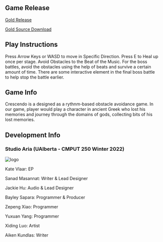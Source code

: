 ## Game Release
[Gold Release](https://xzpshaw.github.io/Crescendo/index.html)

[Gold Source Download](https://drive.google.com/file/d/1fxelcKJXwehOg8IWavD9kRGxtegCYbJ5/view?usp=sharing)

## Play Instructions 

Press Arrow Keys or WASD to move in Specific Direction. Press E to Heal up once per stage. Avoid Obstacles to the Beat of the Music. For the boss battles, avoid the obstacles using the help of beats and survive a certain amount of time. There are some interactive element in the final boss battle to help stop the battle earlier.


## Game Info

Crescendo is a designed as a rythnm-based obstacle avoidance game. In our game, player would play a character in ancient Greek who lost his memories and journey through the domains of gods, collecting bits of his lost memories.


## Development Info

### Studio Aria (UAlberta - CMPUT 250 Winter 2022)

![logo](https://user-images.githubusercontent.com/59630005/153683589-123b11bb-18f0-4b9d-81fa-46516e38b846.png)

Kate Vlaar: EP

Sanad Masannat: Writer & Lead Designer

Jackie Hu: Audio & Lead Designer

Bayley Sapara: Programmer & Producer

Zepeng Xiao: Programmer

Yuxuan Yang: Programmer

Xiding Luo: Artist

Aiken Kundlas: Writer
